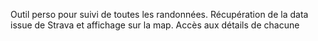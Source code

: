 Outil perso pour suivi de toutes les randonnées.
Récupération de la data issue de Strava et affichage sur la map.
Accès aux détails de chacune
